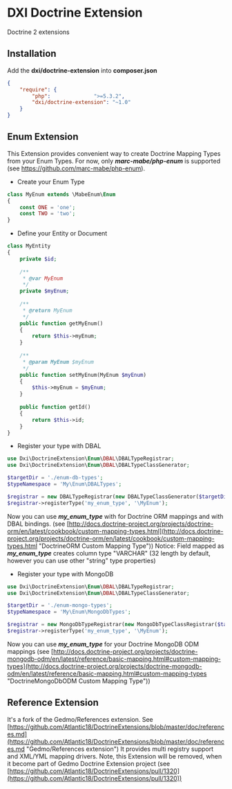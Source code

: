 # DXI Doctrine Extension

Doctrine 2 extensions

## Installation

Add the **dxi/doctrine-extension** into **composer.json**

```json
{
    "require": {
        "php":              ">=5.3.2",
        "dxi/doctrine-extension": "~1.0"
    }
}
```

## Enum Extension

This Extension provides convenient way to create Doctrine Mapping Types from your Enum Types.
For now, only ***marc-mabe/php-enum*** is supported (see https://github.com/marc-mabe/php-enum).

*  Create your Enum Type
 
```php
class MyEnum extends \MabeEnum\Enum
{
    const ONE = 'one';
    const TWO = 'two';
}
```

* Define your Entity or Document
```php
class MyEntity
{
    private $id;
    
    /**
     * @var MyEnum
     */
    private $myEnum;
    
    /**
     * @return MyEnum
     */
    public function getMyEnum()
    {
        return $this->myEnum;
    }
    
    /**
     * @param MyEnum $myEnum
     */
    public function setMyEnum(MyEnum $myEnum)
    {
        $this->myEnum = $myEnum;
    }
    
    public function getId()
    {
        return $this->id;
    }
}
```

*  Register your type with DBAL
```php
use Dxi\DoctrineExtension\Enum\DBAL\DBALTypeRegistrar;
use Dxi\DoctrineExtension\Enum\DBAL\DBALTypeClassGenerator;

$targetDir = './enum-db-types';
$typeNamespace = 'My\Enum\DBALTypes';

$registrar = new DBALTypeRegistrar(new DBALTypeClassGenerator($targetDir, $typeNamespace));
$registrar->registerType('my_enum_type', '\MyEnum');
```
Now you can use ***my_enum_type*** with for Doctrine ORM mappings and with DBAL bindings.
(see [http://docs.doctrine-project.org/projects/doctrine-orm/en/latest/cookbook/custom-mapping-types.html](http://docs.doctrine-project.org/projects/doctrine-orm/en/latest/cookbook/custom-mapping-types.html "DoctrineORM Custom Mapping Type"))
Notice: Field mapped as ***my_enum_type*** creates column type "VARCHAR" (32 length by default, however you can use other "string" type properties)

*  Register your type with MongoDB
```php
use Dxi\DoctrineExtension\Enum\DBAL\DBALTypeRegistrar;
use Dxi\DoctrineExtension\Enum\DBAL\DBALTypeClassGenerator;

$targetDir = './enum-mongo-types';
$typeNamespace = 'My\Enum\MongoDbTypes';

$registrar = new MongoDbTypeRegistrar(new MongoDbTypeClassRegistrar($targetDir, $typeNamespace));
$registrar->registerType('my_enum_type', '\MyEnum');
```
Now you can use ***my_enum_type*** for your Doctrine MongoDB ODM mappings
(see [http://docs.doctrine-project.org/projects/doctrine-mongodb-odm/en/latest/reference/basic-mapping.html#custom-mapping-types](http://docs.doctrine-project.org/projects/doctrine-mongodb-odm/en/latest/reference/basic-mapping.html#custom-mapping-types "DoctrineMongoDbODM Custom Mapping Type"))

## Reference Extension

It's a fork of the Gedmo/References extension. See [https://github.com/Atlantic18/DoctrineExtensions/blob/master/doc/references.md](https://github.com/Atlantic18/DoctrineExtensions/blob/master/doc/references.md "Gedmo/References extension")
It provides multi registry support and XML/YML mapping drivers.
Note, this Extension will be removed, when it become part of Gedmo Doctrine Extension project (see [https://github.com/Atlantic18/DoctrineExtensions/pull/1320](https://github.com/Atlantic18/DoctrineExtensions/pull/1320))
